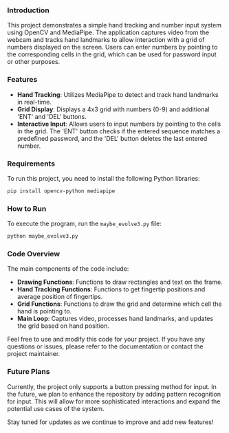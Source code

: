 ### Introduction

This project demonstrates a simple hand tracking and number input system using OpenCV and MediaPipe. The application captures video from the webcam and tracks hand landmarks to allow interaction with a grid of numbers displayed on the screen. Users can enter numbers by pointing to the corresponding cells in the grid, which can be used for password input or other purposes.

### Features

- **Hand Tracking**: Utilizes MediaPipe to detect and track hand landmarks in real-time.
- **Grid Display**: Displays a 4x3 grid with numbers (0-9) and additional 'ENT' and 'DEL' buttons.
- **Interactive Input**: Allows users to input numbers by pointing to the cells in the grid. The 'ENT' button checks if the entered sequence matches a predefined password, and the 'DEL' button deletes the last entered number.

### Requirements

To run this project, you need to install the following Python libraries:
```sh
pip install opencv-python mediapipe
```

### How to Run

To execute the program, run the `maybe_evolve3.py` file:
```sh
python maybe_evolve3.py
```

### Code Overview

The main components of the code include:

- **Drawing Functions**: Functions to draw rectangles and text on the frame.
- **Hand Tracking Functions**: Functions to get fingertip positions and average position of fingertips.
- **Grid Functions**: Functions to draw the grid and determine which cell the hand is pointing to.
- **Main Loop**: Captures video, processes hand landmarks, and updates the grid based on hand position.

Feel free to use and modify this code for your project. If you have any questions or issues, please refer to the documentation or contact the project maintainer.


### Future Plans

Currently, the project only supports a button pressing method for input. In the future, we plan to enhance the repository by adding pattern recognition for input. This will allow for more sophisticated interactions and expand the potential use cases of the system.

Stay tuned for updates as we continue to improve and add new features!